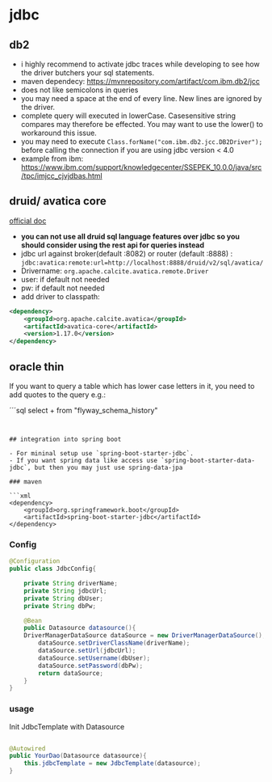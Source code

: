# jdbc

## db2

- i highly recommend to activate jdbc traces while developing to see how the driver butchers your sql statements.
- maven dependecy: https://mvnrepository.com/artifact/com.ibm.db2/jcc
- does not like semicolons in queries
- you may need a space at the end of every line. New lines are ignored by the driver.
- complete query will executed in lowerCase. Casesensitive string compares may therefore be effected. You may want to use the lower() to workaround this issue. 
- you may need to execute ``Class.forName("com.ibm.db2.jcc.DB2Driver");`` before calling the connection if you are using jdbc version < 4.0
- example from ibm: https://www.ibm.com/support/knowledgecenter/SSEPEK_10.0.0/java/src/tpc/imjcc_cjvjdbas.html

## druid/ avatica core

[official doc](https://druid.apache.org/docs/latest/querying/sql.html#jdbc)

- **you can not use all druid sql language features over jdbc so you should consider using the rest api for queries instead**
- jdbc url against broker(default :8082) or router (default :8888) : `jdbc:avatica:remote:url=http://localhost:8888/druid/v2/sql/avatica/`
- Drivername: `org.apache.calcite.avatica.remote.Driver`
- user: if default not needed
- pw: if default not needed
- add driver to classpath:

```xml
<dependency>
    <groupId>org.apache.calcite.avatica</groupId>
    <artifactId>avatica-core</artifactId>
    <version>1.17.0</version>
</dependency>

```

## oracle thin

If you want to query a table which has lower case letters in it, you need to add quotes to the query e.g.:

´´´sql
select + from "flyway_schema_history"
```


## integration into spring boot

- For mininal setup use `spring-boot-starter-jdbc`. 
- If you want spring data like access use `spring-boot-starter-data-jdbc`, but then you may just use spring-data-jpa

### maven

```xml
<dependency>
    <groupId>org.springframework.boot</groupId>
    <artifactId>spring-boot-starter-jdbc</artifactId>
</dependency>
```

### Config

```java
@Configuration
public class JdbcConfig{

    private String driverName;
    private String jdbcUrl;
    private String dbUser;
    private String dbPw;

    @Bean
    public Datasource datasource(){
    DriverManagerDataSource dataSource = new DriverManagerDataSource();
        dataSource.setDriverClassName(driverName);
        dataSource.setUrl(jdbcUrl);
        dataSource.setUsername(dbUser);
        dataSource.setPassword(dbPw);
        return dataSource;
    }
}

```

### usage

Init JdbcTemplate with Datasource

```java

@Autowired
public YourDao(Datasource datasource){
    this.jdbcTemplate = new JdbcTemplate(datasource);
}

```

